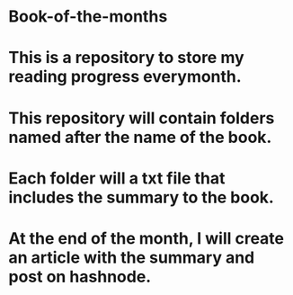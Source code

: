 # Book-of-the-months
# This is a repository to store my reading progress everymonth.
# This repository will contain folders named after the name of the book.
# Each folder will a txt file that includes the summary to the book.
# At the end of the month, I will create an article with the summary and post on hashnode.
